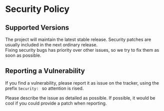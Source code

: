 # Security Policy

## Supported Versions
The project will maintain the latest stable release. Security patches are usually included in the next ordinary release.  
Fixing security bugs has priority over other issues, so we try to fix them as soon as possible.


## Reporting a Vulnerability
If you find a vulnerability, please report it as issue on the tracker, using the prefix `Security: ` so attention is rised.

Please describe the issue as detailed as possible. If possible, it would be cool if you could provide a patch when reporting.
